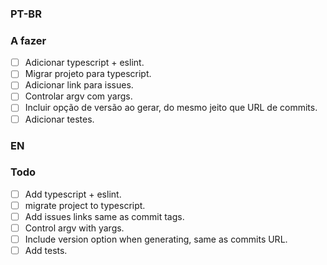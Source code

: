 ### PT-BR
### A fazer

- [  ] Adicionar typescript + eslint.
- [  ] Migrar projeto para typescript.
- [  ] Adicionar link para issues.
- [  ] Controlar argv com yargs.
- [  ] Incluir opção de versão ao gerar, do mesmo jeito que URL de commits.
- [  ] Adicionar testes.

### EN
### Todo

- [  ] Add typescript + eslint.
- [  ] migrate project to typescript.
- [  ] Add issues links same as commit tags.
- [  ] Control argv with yargs.
- [  ] Include version option when generating, same as commits URL.
- [  ] Add tests.
